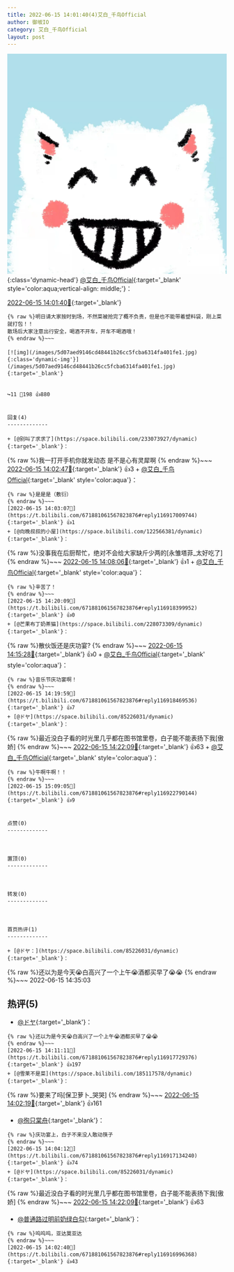 ```yaml
---
title: 2022-06-15 14:01:40(4)艾白_千鸟Official
author: 御坂IO
category: 艾白_千鸟Official
layout: post
---
```


![img](/images/9ae8b9445fd0665cc014d9080156a45271be73c6.jpg){:class='dynamic-head'}
[@艾白_千鸟Official](https://space.bilibili.com/334537711/dynamic){:target='_blank' style='color:aqua;vertical-align: middle;'}：

[2022-06-15 14:01:40🔗](https://t.bilibili.com/671881061567823876){:target='_blank'}

~~~
{% raw %}明日请大家按时到场，不然菜被抢完了概不负责，但是也不能带着塑料袋，刚上菜就打包！！
散场后大家注意出行安全，喝酒不开车，开车不喝酒哦！
{% endraw %}~~~

[![img](/images/5d07aed9146cd48441b26cc5fcba6314fa401fe1.jpg){:class='dynamic-img'}](/images/5d07aed9146cd48441b26cc5fcba6314fa401fe1.jpg){:target='_blank'}


↪️11 💬198 👍880


回复(4)
-------------

+ [@别叫了求求了](https://space.bilibili.com/233073927/dynamic){:target='_blank'}：
~~~
{% raw %}我一打开手机你就发动态 是不是心有灵犀啊
{% endraw %}~~~
[2022-06-15 14:02:47🔗](https://t.bilibili.com/671881061567823876#reply116916999920){:target='_blank'} 👍3
    + [@艾白_千鸟Official](https://space.bilibili.com/334537711/dynamic){:target='_blank' style='color:aqua'}：
~~~
{% raw %}是是是（敷衍）
{% endraw %}~~~
[2022-06-15 14:03:07🔗](https://t.bilibili.com/671881061567823876#reply116917009744){:target='_blank'} 👍1
+ [@向晚叔叔的小屋](https://space.bilibili.com/122566381/dynamic){:target='_blank'}：
~~~
{% raw %}没事我在后厨帮忙，绝对不会给大家缺斤少两的[永雏塔菲_太好吃了]
{% endraw %}~~~
[2022-06-15 14:08:06🔗](https://t.bilibili.com/671881061567823876#reply116917477888){:target='_blank'} 👍1
    + [@艾白_千鸟Official](https://space.bilibili.com/334537711/dynamic){:target='_blank' style='color:aqua'}：
~~~
{% raw %}辛苦了！
{% endraw %}~~~
[2022-06-15 14:20:09🔗](https://t.bilibili.com/671881061567823876#reply116918399952){:target='_blank'} 👍0
+ [@芒果布丁奶茶猫](https://space.bilibili.com/228073309/dynamic){:target='_blank'}：
~~~
{% raw %}散伙饭还是庆功宴?
{% endraw %}~~~
[2022-06-15 14:15:28🔗](https://t.bilibili.com/671881061567823876#reply116918098912){:target='_blank'} 👍0
    + [@艾白_千鸟Official](https://space.bilibili.com/334537711/dynamic){:target='_blank' style='color:aqua'}：
~~~
{% raw %}音乐节庆功宴啊！
{% endraw %}~~~
[2022-06-15 14:19:59🔗](https://t.bilibili.com/671881061567823876#reply116918469536){:target='_blank'} 👍7
+ [@ドヤ](https://space.bilibili.com/85226031/dynamic){:target='_blank'}：
~~~
{% raw %}最近没白子看的时光里几乎都在图书馆里卷，白子能不能表扬下我[傲娇]
{% endraw %}~~~
[2022-06-15 14:22:09🔗](https://t.bilibili.com/671881061567823876#reply116918758192){:target='_blank'} 👍63
    + [@艾白_千鸟Official](https://space.bilibili.com/334537711/dynamic){:target='_blank' style='color:aqua'}：
~~~
{% raw %}牛啊牛啊！！
{% endraw %}~~~
[2022-06-15 15:09:05🔗](https://t.bilibili.com/671881061567823876#reply116922790144){:target='_blank'} 👍9


点赞(0)
-------------



置顶(0)
-------------



转发(0)
-------------



首页热评(1)
-------------

+ [@ドヤ：](https://space.bilibili.com/85226031/dynamic){:target='_blank'}：
~~~
{% raw %}还以为是今天😭白高兴了一个上午😭酒都买早了😭😭
{% endraw %}~~~
2022-06-15 14:35:03


热评(5)
-------------

+ [@ドヤ](https://space.bilibili.com/85226031/dynamic){:target='_blank'}：
~~~
{% raw %}还以为是今天😭白高兴了一个上午😭酒都买早了😭😭
{% endraw %}~~~
[2022-06-15 14:11:11🔗](https://t.bilibili.com/671881061567823876#reply116917729376){:target='_blank'} 👍197
+ [@雪莱不是菜](https://space.bilibili.com/185117578/dynamic){:target='_blank'}：
~~~
{% raw %}要来了吗[保卫萝卜_哭哭]
{% endraw %}~~~
[2022-06-15 14:02:19🔗](https://t.bilibili.com/671881061567823876#reply116916867536){:target='_blank'} 👍161
+ [@徇只棠舟](https://space.bilibili.com/34668106/dynamic){:target='_blank'}：
~~~
{% raw %}庆功宴上，白子不来没人敢动筷子
{% endraw %}~~~
[2022-06-15 14:04:12🔗](https://t.bilibili.com/671881061567823876#reply116917134240){:target='_blank'} 👍74
+ [@ドヤ](https://space.bilibili.com/85226031/dynamic){:target='_blank'}：
~~~
{% raw %}最近没白子看的时光里几乎都在图书馆里卷，白子能不能表扬下我[傲娇]
{% endraw %}~~~
[2022-06-15 14:22:09🔗](https://t.bilibili.com/671881061567823876#reply116918758192){:target='_blank'} 👍63
+ [@普通路过明前奶绿白勾](https://space.bilibili.com/12891348/dynamic){:target='_blank'}：
~~~
{% raw %}呜呜呜，亚达莫亚达
{% endraw %}~~~
[2022-06-15 14:02:40🔗](https://t.bilibili.com/671881061567823876#reply116916996368){:target='_blank'} 👍43


